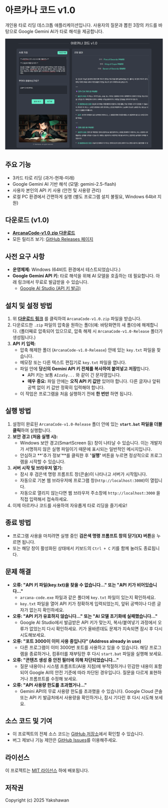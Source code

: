 # 아르카나 코드 v1.0

개인용 타로 리딩 데스크톱 애플리케이션입니다. 사용자의 질문과 뽑힌 3장의 카드를 바탕으로 Google Gemini AI가 타로 해석을 제공합니다.

![스크린샷](screenshot.png)

## 주요 기능

*   3카드 타로 리딩 (과거-현재-미래)
*   Google Gemini AI 기반 해석 (모델: gemini-2.5-flash)
*   사용자 본인의 API 키 사용 (안전 및 사용량 관리)
*   로컬 PC 환경에서 간편하게 실행 (별도 프로그램 설치 불필요, Windows 64bit 지원)

## 다운로드 (v1.0)

*   **[ArcanaCode-v1.0.zip 다운로드](https://github.com/heavyrain39/arcana-code/releases/download/v1.0/ArcanaCode-v1.0-Release.zip)**
*   모든 릴리즈 보기: [GitHub Releases 페이지](https://github.com/heavyrain39/arcana-code/releases)

## 사전 요구 사항

*   **운영체제:** Windows (64비트 환경에서 테스트되었습니다.)
*   **Google Gemini API 키:** 타로 해석을 위해 AI 모델을 호출하는 데 필요합니다. 아래 링크에서 무료로 발급받을 수 있습니다.
    *   [Google AI Studio (API 키 발급)](https://aistudio.google.com/app/apikey)

## 설치 및 설정 방법

1.  위 **[다운로드 링크](#다운로드-v10)** 를 클릭하여 `ArcanaCode-v1.0.zip` 파일을 받습니다.
2.  다운로드한 `.zip` 파일의 압축을 원하는 폴더(예: 바탕화면의 새 폴더)에 해제합니다. (폴더째로 압축되어 있으므로, 압축 해제 시 `ArcanaCode-v1.0-Release` 폴더가 생성됩니다.)
3.  **API 키 입력:**
    *   압축 해제한 폴더 (`ArcanaCode-v1.0-Release`) 안에 있는 `key.txt` 파일을 찾습니다.
    *   메모장 또는 다른 텍스트 편집기로 `key.txt` 파일을 엽니다.
    *   파일 안에 **당신의 Gemini API 키 전체를 복사하여 붙여넣고 저장**합니다.
        *   API 키는 보통 `AIzaSy...` 와 같이 긴 문자열입니다.
        *   **매우 중요:** 파일 안에는 **오직 API 키 값만** 있어야 합니다. 다른 글자나 앞뒤 공백 없이 키 값만 정확히 입력해야 합니다.
    *   이 작업은 프로그램을 처음 실행하기 전에 **한 번만** 하면 됩니다.

## 실행 방법

1.  설정이 완료된 `ArcanaCode-v1.0-Release` 폴더 안에 있는 **`start.bat` 파일을 더블클릭**하여 실행합니다.
2.  **보안 경고 (처음 실행 시):**
    *   Windows 보안 경고(SmartScreen 등) 창이 나타날 수 있습니다. 이는 개발자가 서명하지 않은 실행 파일이기 때문에 표시되는 일반적인 메시지입니다.
    *   안심하고 **'추가 정보'**를 클릭한 후 **'실행'** 버튼을 누르면 정상적으로 프로그램을 시작할 수 있습니다.
3.  **서버 시작 및 브라우저 열기:**
    *   잠시 후 검은색 명령 프롬프트 창(콘솔)이 나타나고 서버가 시작됩니다.
    *   자동으로 기본 웹 브라우저에 프로그램 창(`http://localhost:3000`)이 열립니다.
    *   자동으로 열리지 않는다면 웹 브라우저 주소창에 `http://localhost:3000` 을 직접 입력해서 접속하세요.
4.  이제 아르카나 코드를 사용하여 자유롭게 타로 리딩을 즐기세요!

## 종료 방법

*   프로그램 사용을 마치려면 실행 중인 **검은색 명령 프롬프트 창의 닫기(X) 버튼**을 누르면 됩니다.
*   또는 해당 창이 활성화된 상태에서 키보드의 `Ctrl + C` 키를 함께 눌러도 종료됩니다.

## 문제 해결

*   **오류: "API 키 파일(key.txt)을 찾을 수 없습니다..." 또는 "API 키가 비어있습니다..."**
    *   `arcana-code.exe` 파일과 같은 폴더에 `key.txt` 파일이 있는지 확인하세요.
    *   `key.txt` 파일을 열어 API 키가 정확하게 입력되었는지, 앞뒤 공백이나 다른 글자가 없는지 확인하세요.
*   **오류: "API 키가 유효하지 않습니다..." 또는 "AI 모델 초기화에 실패했습니다..."**
    *   Google AI Studio에서 발급받은 API 키가 맞는지, 복사/붙여넣기 과정에서 오류가 없었는지 다시 확인하세요. 키가 올바른데도 문제가 지속되면 잠시 후 다시 시도해보세요.
*   **오류: "포트 3000이 이미 사용 중입니다" (Address already in use)**
    *   다른 프로그램이 이미 3000번 포트를 사용하고 있을 수 있습니다. 해당 프로그램을 종료하거나, 컴퓨터를 재부팅한 후 다시 `start.bat` 파일을 실행해 보세요.
*   **오류: "콘텐츠 생성 중 안전 필터에 의해 차단되었습니다..."**
    *   질문 내용이나 시스템 프롬프트(AI용 지침)에 부적절하거나 민감한 내용이 포함되어 Google AI의 안전 기준에 따라 차단된 경우입니다. 질문을 다르게 표현하거나 프롬프트를 수정해 보세요.
*   **오류: "API 사용량 한도를 초과했거나..."**
    *   Gemini API의 무료 사용량 한도를 초과했을 수 있습니다. Google Cloud 콘솔 또는 API 키 발급처에서 사용량을 확인하거나, 잠시 기다린 후 다시 시도해 보세요.

## 소스 코드 및 기여

*   이 프로젝트의 전체 소스 코드는 [GitHub 저장소](https://github.com/heavyrain39/arcana-code)에서 확인할 수 있습니다.
*   버그 제보나 기능 제안은 [GitHub Issues](https://github.com/heavyrain39/arcana-code/issues)를 이용해주세요.

## 라이선스

이 프로젝트는 [MIT 라이선스](LICENSE) 하에 배포됩니다.

## 저작권

Copyright (c) 2025 Yakshawan
